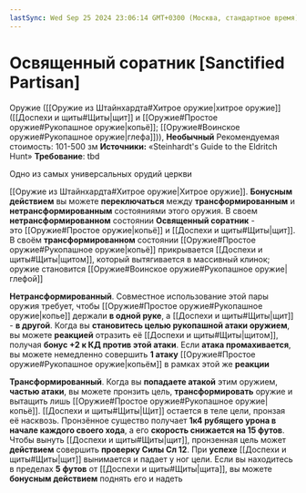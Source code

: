 ```yaml
---
lastSync: Wed Sep 25 2024 23:06:14 GMT+0300 (Москва, стандартное время)
---
```

# Освященный соратник [Sanctified Partisan]

Оружие ([[Оружие из Штайнхардта#Хитрое оружие|хитрое оружие]] ([[Доспехи и щиты#Щиты|щит]] и [[Оружие#Простое оружие#Рукопашное оружие|копьё]]; [[Оружие#Воинское оружие#Рукопашное оружие|глефа]])), **Необычный**
Рекомендуемая стоимость: 101-500 зм
**Источники:** «Steinhardt's Guide to the Eldritch Hunt»
**Требование**: tbd

Одно из самых универсальных орудий церкви

[[Оружие из Штайнхардта#Хитрое оружие|Хитрое оружие]]. **Бонусным действием** вы можете **переключаться** между **трансформированным** и **нетрансформированным** состояниями этого оружия. В своем **нетрансформированном** состоянии **Освященный соратник** - это [[Оружие#Простое оружие|копьё]] и [[Доспехи и щиты#Щиты|щит]]. В своём **трансформированном** состоянии [[Оружие#Простое оружие#Рукопашное оружие|копьё]] прикрывается [[Доспехи и щиты#Щиты|щитом]], который вытягивается в массивный клинок; оружие становится [[Оружие#Воинское оружие#Рукопашное оружие|глефой]]

**Нетрансформированный**. Совместное использование этой пары оружия требует, чтобы [[Оружие#Простое оружие#Рукопашное оружие|копье]] держали **в одной руке**, а [[Доспехи и щиты#Щиты|щит]] - **в другой**. Когда вы **становитесь целью рукопашной атаки оружием**, вы можете **реакцией** отразить её [[Доспехи и щиты#Щиты|щитом]], получая **бонус +2 к КД против этой атаки**. Если **атака промахивается**, вы можете немедленно совершить **1 атаку** [[Оружие#Простое оружие#Рукопашное оружие|копьём]] в рамках этой же **реакции**

**Трансформированный**. Когда вы **попадаете атакой** этим оружием, **частью атаки**, вы можете пронзить цель, **трансформировать** оружие и вытащить лишь [[Оружие#Простое оружие#Рукопашное оружие|копьё]]. [[Доспехи и щиты#Щиты|Щит]] остается в теле цели, пронзая её насквозь. Пронзённое существо получает **1к4 рубящего урона в начале каждого своего хода**, а его **скорость снижается на 15 футов**. Чтобы вынуть [[Доспехи и щиты#Щиты|щит]], пронзенная цель может **действием** совершить **проверку Силы Сл 12**. При **успехе** [[Доспехи и щиты#Щиты|щит]] вынимается и падает у ног цели. Если вы находитесь в пределах **5 футов** от [[Доспехи и щиты#Щиты|щита]], вы можете **бонусным действием** поднять его и надеть